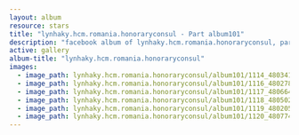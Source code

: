 ```yaml
---
layout: album
resource: stars
title: "lynhaky.hcm.romania.honoraryconsul - Part album101"
description: "facebook album of lynhaky.hcm.romania.honoraryconsul, part album101."
active: gallery
album-title: "lynhaky.hcm.romania.honoraryconsul"
images:
  - image_path: lynhaky.hcm.romania.honoraryconsul/album101/1114_480341957_1168545754629383_2251852702961509764_n.jpg
  - image_path: lynhaky.hcm.romania.honoraryconsul/album101/1116_480278395_1168545971296028_3729709299942136177_n.jpg
  - image_path: lynhaky.hcm.romania.honoraryconsul/album101/1117_480664317_1168546007962691_8159023060218321571_n.jpg
  - image_path: lynhaky.hcm.romania.honoraryconsul/album101/1118_480502077_1168546057962686_2129428860489825385_n.jpg
  - image_path: lynhaky.hcm.romania.honoraryconsul/album101/1119_480205304_1168545994629359_4838649875982718122_n.jpg
  - image_path: lynhaky.hcm.romania.honoraryconsul/album101/1120_480774665_1168545991296026_5889733679752214543_n.jpg
---
```

